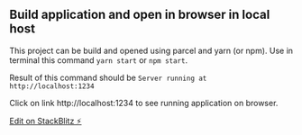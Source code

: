 ## Build application and open in browser in local host

This project can be build and opened using parcel and yarn (or npm). Use in terminal this command 
`yarn start` or `npm start`. 

Result of this command should be 
`Server running at http://localhost:1234`

Click on link http://localhost:1234 to see running application on browser.


[Edit on StackBlitz ⚡️](https://stackblitz.com/edit/react-ts-njj6fs)